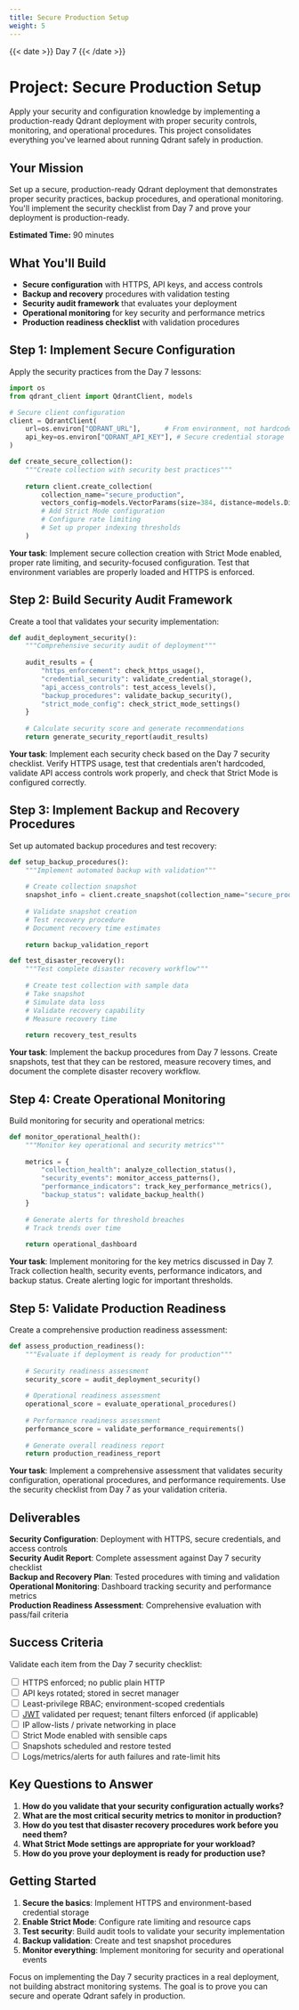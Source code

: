 ```yaml
---
title: Secure Production Setup
weight: 5
---
```


{{< date >}} Day 7 {{< /date >}}

# Project: Secure Production Setup

Apply your security and configuration knowledge by implementing a production-ready Qdrant deployment with proper security controls, monitoring, and operational procedures. This project consolidates everything you've learned about running Qdrant safely in production.

## Your Mission

Set up a secure, production-ready Qdrant deployment that demonstrates proper security practices, backup procedures, and operational monitoring. You'll implement the security checklist from Day 7 and prove your deployment is production-ready.

**Estimated Time:** 90 minutes

## What You'll Build

- **Secure configuration** with HTTPS, API keys, and access controls
- **Backup and recovery** procedures with validation testing
- **Security audit framework** that evaluates your deployment
- **Operational monitoring** for key security and performance metrics
- **Production readiness checklist** with validation procedures

## Step 1: Implement Secure Configuration

Apply the security practices from the Day 7 lessons:

```python
import os
from qdrant_client import QdrantClient, models

# Secure client configuration
client = QdrantClient(
    url=os.environ["QDRANT_URL"],      # From environment, not hardcoded
    api_key=os.environ["QDRANT_API_KEY"], # Secure credential storage
)

def create_secure_collection():
    """Create collection with security best practices"""
    
    return client.create_collection(
        collection_name="secure_production",
        vectors_config=models.VectorParams(size=384, distance=models.Distance.COSINE),
        # Add Strict Mode configuration
        # Configure rate limiting
        # Set up proper indexing thresholds
    )
```

**Your task**: Implement secure collection creation with Strict Mode enabled, proper rate limiting, and security-focused configuration. Test that environment variables are properly loaded and HTTPS is enforced.

## Step 2: Build Security Audit Framework

Create a tool that validates your security implementation:

```python
def audit_deployment_security():
    """Comprehensive security audit of deployment"""
    
    audit_results = {
        "https_enforcement": check_https_usage(),
        "credential_security": validate_credential_storage(),
        "api_access_controls": test_access_levels(),
        "backup_procedures": validate_backup_security(),
        "strict_mode_config": check_strict_mode_settings()
    }
    
    # Calculate security score and generate recommendations
    return generate_security_report(audit_results)
```

**Your task**: Implement each security check based on the Day 7 security checklist. Verify HTTPS usage, test that credentials aren't hardcoded, validate API access controls work properly, and check that Strict Mode is configured correctly.

## Step 3: Implement Backup and Recovery Procedures

Set up automated backup procedures and test recovery:

```python
def setup_backup_procedures():
    """Implement automated backup with validation"""
    
    # Create collection snapshot
    snapshot_info = client.create_snapshot(collection_name="secure_production")
    
    # Validate snapshot creation
    # Test recovery procedure
    # Document recovery time estimates
    
    return backup_validation_report

def test_disaster_recovery():
    """Test complete disaster recovery workflow"""
    
    # Create test collection with sample data
    # Take snapshot
    # Simulate data loss
    # Validate recovery capability
    # Measure recovery time
    
    return recovery_test_results
```

**Your task**: Implement the backup procedures from Day 7 lessons. Create snapshots, test that they can be restored, measure recovery times, and document the complete disaster recovery workflow.

## Step 4: Create Operational Monitoring

Build monitoring for security and operational metrics:

```python
def monitor_operational_health():
    """Monitor key operational and security metrics"""
    
    metrics = {
        "collection_health": analyze_collection_status(),
        "security_events": monitor_access_patterns(),
        "performance_indicators": track_key_performance_metrics(),
        "backup_status": validate_backup_health()
    }
    
    # Generate alerts for threshold breaches
    # Track trends over time
    
    return operational_dashboard
```

**Your task**: Implement monitoring for the key metrics discussed in Day 7. Track collection health, security events, performance indicators, and backup status. Create alerting logic for important thresholds.

## Step 5: Validate Production Readiness

Create a comprehensive production readiness assessment:

```python
def assess_production_readiness():
    """Evaluate if deployment is ready for production"""
    
    # Security readiness assessment
    security_score = audit_deployment_security()
    
    # Operational readiness assessment  
    operational_score = evaluate_operational_procedures()
    
    # Performance readiness assessment
    performance_score = validate_performance_requirements()
    
    # Generate overall readiness report
    return production_readiness_report
```

**Your task**: Implement a comprehensive assessment that validates security configuration, operational procedures, and performance requirements. Use the security checklist from Day 7 as your validation criteria.

## Deliverables

**Security Configuration**: Deployment with HTTPS, secure credentials, and access controls  
**Security Audit Report**: Complete assessment against Day 7 security checklist  
**Backup and Recovery Plan**: Tested procedures with timing and validation  
**Operational Monitoring**: Dashboard tracking security and performance metrics  
**Production Readiness Assessment**: Comprehensive evaluation with pass/fail criteria  

## Success Criteria

Validate each item from the Day 7 security checklist:

<input type="checkbox"> HTTPS enforced; no public plain HTTP  
<input type="checkbox"> API keys rotated; stored in secret manager  
<input type="checkbox"> Least-privilege RBAC; environment-scoped credentials  
<input type="checkbox"> [JWT](https://jwt.io/) validated per request; tenant filters enforced (if applicable)  
<input type="checkbox"> IP allow-lists / private networking in place  
<input type="checkbox"> Strict Mode enabled with sensible caps  
<input type="checkbox"> Snapshots scheduled and restore tested  
<input type="checkbox"> Logs/metrics/alerts for auth failures and rate-limit hits  

## Key Questions to Answer

1. **How do you validate that your security configuration actually works?**
2. **What are the most critical security metrics to monitor in production?**
3. **How do you test that disaster recovery procedures work before you need them?**
4. **What Strict Mode settings are appropriate for your workload?**
5. **How do you prove your deployment is ready for production use?**

## Getting Started

1. **Secure the basics**: Implement HTTPS and environment-based credential storage
2. **Enable Strict Mode**: Configure rate limiting and resource caps
3. **Test security**: Build audit tools to validate your security implementation
4. **Backup validation**: Create and test snapshot procedures
5. **Monitor everything**: Implement monitoring for security and operational events

Focus on implementing the Day 7 security practices in a real deployment, not building abstract monitoring systems. The goal is to prove you can secure and operate Qdrant safely in production. 